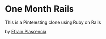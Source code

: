 # One Month Rails

This is a Pinteresting clone using Ruby on Rails

by [Efrain Plascencia](http://efrain.me)